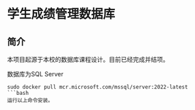 # 学生成绩管理数据库

## 简介

本项目起源于本校的数据库课程设计。目前已经完成并结项。

数据库为SQL Server
```
sudo docker pull mcr.microsoft.com/mssql/server:2022-latest
```bash
运行以上命令安装。
